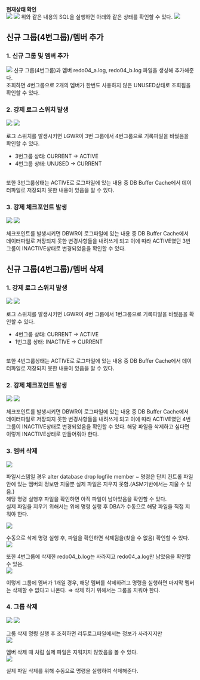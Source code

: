 **현재상태 확인**
<br>
<img src="https://user-images.githubusercontent.com/103404127/226261023-f96dd505-a5c0-4632-b655-731a071256e6.png">
<img src="https://user-images.githubusercontent.com/103404127/226261031-7ad69763-c6a2-45de-99ee-4bdbfa2034ef.png">
위와 같은 내용의 SQL을 실행하면 아래와 같은 상태를 확인할 수 있다.
<img src="https://user-images.githubusercontent.com/103404127/226261042-7ab459ea-2cd8-4e53-a861-1880f7c986c0.png">

## 신규 그룹(4번그룹)/멤버 추가

### 1. 신규 그룹 및 멤버 추가
<img src="https://user-images.githubusercontent.com/103404127/226261252-e41f3790-8c41-4dee-9496-b12b20a53c14.png">
신규 그룹(4번그룹)과 멤버 redo04_a.log, redo04_b.log 파일을 생성해 추가해준다.<br>
조회하면 4번그룹으로 2개의 멤버가 한번도 사용하지 않은 UNUSED상태로 조회됨을 확인할 수 있다.<br>

### 2. 강제 로그 스위치 발생
<img src="https://user-images.githubusercontent.com/103404127/226261461-317cafba-0c29-4eb5-9c94-da299a4c4d4e.png">
<img src="https://user-images.githubusercontent.com/103404127/226261469-bd570dde-9bd3-41f1-8c3c-403acbbcfe2e.png">

로그 스위치를 발생시키면 LGWR이 3번 그룹에서 4번그룹으로 기록파일을 바꿨음을 확인할 수 있다.
- 3번그룹 상태: CURRENT → ACTIVE
- 4번그룹 상태: UNUSED → CURRENT
<br>
또한 3번그룹상태는 ACTIVE로 로그파일에 있는 내용 중 DB Buffer Cache에서 데이터파일로 저장되지 못한 내용이 있음을 알 수 있다.<br>

### 3. 강제 체크포인트 발생
<img src="https://user-images.githubusercontent.com/103404127/226261649-d96132b4-3842-49a1-b911-dcfb5a95aacc.png">
<img src="https://user-images.githubusercontent.com/103404127/226261677-0447c01c-969a-4599-9659-fe90479985e0.png">

체크포인트를 발생시키면
DBWR이 로그파일에 있는 내용 중 DB Buffer Cache에서 데이터파일로 저장되지 못한 변경사항들을 내려쓰게 되고 이에 따라 ACTIVE였던 3번그룹이 INACTIVE상태로 변경되었음을 확인할 수 있다.<br>

## 신규 그룹(4번그룹)/멤버 삭제

### 1. 강제 로그 스위치 발생
<img src="https://user-images.githubusercontent.com/103404127/226262151-d3ca63a8-db52-4f3f-a994-30c0743ba188.png">
<img src="https://user-images.githubusercontent.com/103404127/226262163-f25b806b-a606-4fac-a297-62336db00128.png">

로그 스위치를 발생시키면 LGWR이 4번 그룹에서 1번그룹으로 기록파일을 바꿨음을 확인할 수 있다.
- 4번그룹 상태: CURRENT → ACTIVE
- 1번그룹 상태: INACTIVE → CURRENT
<br>
또한 4번그룹상태는 ACTIVE로 로그파일에 있는 내용 중 DB Buffer Cache에서 데이터파일로 저장되지 못한 내용이 있음을 알 수 있다.<br>

### 2. 강제 체크포인트 발생
<img src="https://user-images.githubusercontent.com/103404127/226262502-11143f74-0d91-4863-85fe-39b423fef9a7.png">
<img src="https://user-images.githubusercontent.com/103404127/226262514-84da5bbe-8d3c-463a-8af7-af399bf1c7b0.png">

체크포인트를 발생시키면
DBWR이 로그파일에 있는 내용 중 DB Buffer Cache에서 데이터파일로 저장되지 못한 변경사항들을 내려쓰게 되고 이에 따라 ACTIVE였던 4번그룹이 INACTIVE상태로 변경되었음을 확인할 수 있다. 해당 파일을 삭제하고 싶다면 이렇게 INACTIVE상태로 만들어줘야 한다.<br>

### 3. 멤버 삭제
<img src="https://user-images.githubusercontent.com/103404127/226262616-de80b6b4-67cf-4f37-9009-c82dc3c15c0b.png">

파일시스템일 경우
alter database drop logfile member ~ 명령은 단지 컨트롤 파일 안에 있는 멤버의 정보만 지울뿐 실제 파일은 지우지 못함.(ASM기반에서는 지울 수 있음.)<br>
해당 명령 실행후 파일을 확인하면 아직 파일이 남아있음을 확인할 수 있다.<br>
실제 파일을 지우기 위해서는 위에 명령 실행 후 DBA가 수동으로 해당 파일을 직접 지워야 한다.<br>

<img src="https://user-images.githubusercontent.com/103404127/226262874-3a8ee79c-3178-425f-995c-bc8c8ddef829.png">

수동으로 삭제 명령 실행 후, 파일을 확인하면 삭제됨을(찾을 수 없음) 확인할 수 있다.<br>
<img src="https://user-images.githubusercontent.com/103404127/226262908-9203df04-08ca-4e35-b4d1-e23cbc41a9d3.png">

또한 4번그룹에 삭제한 redo04_b.log는 사라지고 redo04_a.log만 남았음을 확인할 수 있음.<br>
<img src="https://user-images.githubusercontent.com/103404127/226262950-0ad9a6fe-c433-4bc1-b1da-b1d31631a0b9.png">

이렇게 그룹에 멤버가 1개일 경우, 해당 멤버를 삭제하려고 명령을 실행하면 
마지막 멤버는 삭제할 수 없다고 나온다. ⇒ 삭제 하기 위해서는 그룹을 지워야 한다.<br>

### 4. 그룹 삭제
<img src="https://user-images.githubusercontent.com/103404127/226263215-2877dc40-5ae3-47ea-b826-12962742cd01.png">
<img src="https://user-images.githubusercontent.com/103404127/226263225-b49ced91-a177-403c-b64b-0266e04374fb.png">

그룹 삭제 명령 실행 후 조회하면 리두로그파일에서는 정보가 사라지지만<br>
<img src="https://user-images.githubusercontent.com/103404127/226263301-95a479ea-20d9-454e-a76f-2248e6074141.png">

멤버 삭제 때 처럼 실제 파일은 지워지지 않았음을 볼 수 있다.<br>
<img src="https://user-images.githubusercontent.com/103404127/226263307-e965faef-dfd1-4d75-acbf-772008328b64.png">

실제 파일 삭제를 위해 수동으로 명령을 실행하여 삭제해준다.<br>
